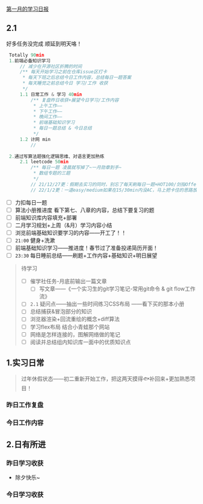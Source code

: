 [第一月的学习日报](22-1-初试实习，逐步成长)

## 2.1

好多任务没完成 顺延到明天咯！

```js
 Totally 90min
 1.前端必备知识学习
     // 减少在开源社区折腾的时间 
     /** 每天开始学习之前在仓库issue区打卡
      * 每天下班之后总结今日工作内容，总结每日一题答案
      * 每天睡觉之前总结今日 学习/工作 收获
      */
     1.1 日常工作 & 学习 40min 
         /** 复盘昨日收获+展望今日学习/工作内容
          * 上午工作——
          * 下午工作——
          * 晚间工作——
          * 前端基础知识学习
          * 每日一题总结 & 今日总结
          */
     1.2 计网 min
         // 
 
 2.通过写算法题强化逻辑思维、对语言更加熟练
     2.1 leetcode 50min  
         /** 每日一题 凌晨就写掉了~一月勋章到手~
          * 数组专题的三题
          */
         // 21/12/27更：假期去实习的同时，别忘了每天刷每日一题+HOT100/剑指Offer+小册/算法小抄/代码随想录（学习新技巧！）+坚持打周赛
         // 22/1/2更：一道easy/medium如果在15/30min内没AC，马上把卡住的思路放在一边然后去看题解的正确思路，不要走偏！
```

- [ ] 力扣每日一题 
- [ ] 算法小册推进度 看下第七、八章的内容，总结下要复习的题
- [ ] 前端知识库内容填充+部署
- [ ] 二月学习规划+上周（&月）学习内容小结
- [ ] 浏览前端基础知识要学习的内容——开工了！！
- [ ] `21:00` 健身+洗漱
- [ ] 前端基础知识学习——推进度！春节过了准备投递简历开面！
- [ ] `23:30` 每日睡前总结——刷题+工作内容+基础知识+明日展望

> 待学习
>
> - [ ] 催学社任务-月底前输出一篇文章
>   - [ ] 写文章——《一个实习生的git学习笔记-常用git命令 & git flow工作流》
> - [ ] `2.1` 疑问点——抽出一些时间练习CSS布局 ——看下买的那本小册 
> - [ ] 总结捕获&冒泡部分的知识
> - [ ] 浏览器渲染+回流重绘的概念+diff算法
> - [ ] 学习flex布局 结合小青蛙那个网站
> - [ ] 网络是怎样连接的，图解网络做的笔记
> - [ ] 阅读并总结组内知识库一面中的优质知识点

## 1.实习日常

> 过年休假状态——初二重新开始工作，把这两天摸得🐟补回来+更加熟悉项目！

### 昨日工作复盘

### 今日工作内容

## 2.日有所进

### 昨日学习收获

- 除夕快乐~


### 今日学习收获
